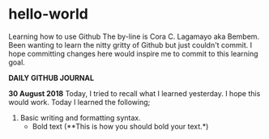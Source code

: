 # hello-world
Learning how to use Github
The by-line is Cora C. Lagamayo aka Bembem. Been wanting to learn the nitty gritty of Github  but just couldn't commit. I hope committing changes here would inspire me to commit to this learning goal.

**DAILY GITHUB JOURNAL**

**30 August 2018**
Today,  I tried to recall what I learned yesterday. I hope this would work. Today I learned the following; 
1. Basic writing and formatting syntax.
   - Bold text (**This is how you should bold your text.*)
